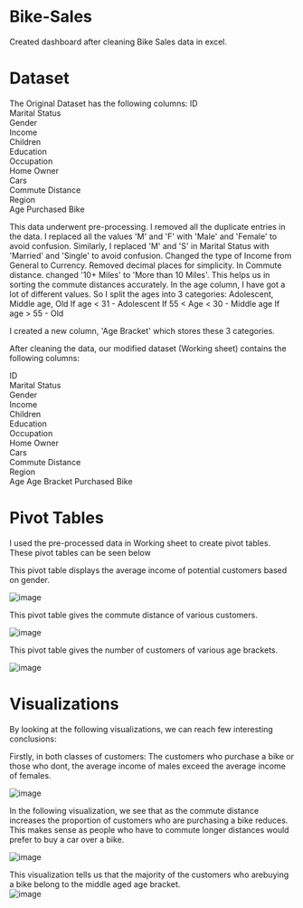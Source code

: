# Bike-Sales
Created dashboard after cleaning Bike Sales data in excel. 

# Dataset

The Original Dataset has the following columns:
ID	
Marital Status	
Gender	
Income	
Children	
Education	
Occupation	
Home Owner	
Cars	
Commute Distance	
Region	
Age	
Purchased Bike

This data underwent pre-processing.
I removed all the duplicate entries in the data. 
I replaced all the values 'M' and 'F' with 'Male' and 'Female' to avoid confusion. Similarly, I replaced 'M' and 'S' in Marital Status with 'Married' and 'Single' to avoid confusion. 
Changed the type of Income from General to Currency. Removed decimal places for simplicity. 
In Commute distance. changed '10+ Miles' to 'More than 10 Miles'. This helps us in sorting the commute distances accurately. 
In the age column, I have got a lot of different values. So I split the ages into 3 categories: Adolescent, Middle age, Old
If age < 31 - Adolescent
If 55 < Age < 30 - Middle age
If age > 55 - Old

I created a new column, 'Age Bracket' which stores these 3 categories. 

After cleaning the data, our modified dataset (Working sheet) contains the following columns:

ID	
Marital Status	
Gender	
Income	
Children	
Education	
Occupation	
Home Owner	
Cars	
Commute Distance	
Region	
Age
Age Bracket	
Purchased Bike

# Pivot Tables

I used the pre-processed data in Working sheet to create pivot tables. These pivot tables can be seen below

This pivot table displays the average income of potential customers based on gender.

![image](https://github.com/user-attachments/assets/ad7dc82a-a301-422c-ad65-d6b266a9f476)



This pivot table gives the commute distance of various customers.

![image](https://github.com/user-attachments/assets/a89d72bd-f6ad-422b-b89d-4c70fed22e5d)



This pivot table gives the number of customers of various age brackets. 

![image](https://github.com/user-attachments/assets/80debfea-857f-4030-8d98-27d88633b749)


# Visualizations
By looking at the following visualizations, we can reach few interesting conclusions:

Firstly, in both classes of customers: The customers who purchase  a bike or those who dont, the average income of males exceed the average income of females. 

![image](https://github.com/user-attachments/assets/52bd2c4e-e788-4577-9555-d4a63bbc88b5)


In the following visualization, we see that as the commute distance increases the proportion of customers who are purchasing a bike reduces. This makes sense as people who have to commute longer distances would prefer to buy a car over a bike. 

![image](https://github.com/user-attachments/assets/7e94c2da-4cbf-4173-ae85-a9c6b1b1e46b)


This visualization tells us that the majority of the customers who arebuying a bike belong to the middle aged age bracket.  
![image](https://github.com/user-attachments/assets/eda45916-b380-4b68-9fe2-2dc6e745da1a)



